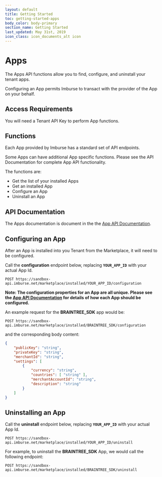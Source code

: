 ```yaml
---
layout: default
title: Getting Started
toc: getting-started-apps
body_color: body-primary
section_name: Getting Started
last_updated: May 31st, 2019
icon_class: icon_documents_alt icon
---
```

# Apps
The Apps API functions allow you to find, configure, and uninstall your tenant apps.

Configuring an App permits Imburse to transact with the provider of the App on your behalf.

## Access Requirements
You will need a Tenant API Key to perform App functions.

## Functions
Each App provided by Imburse has a standard set of API endpoints.

Some Apps can have additional App specific functions. Please see the API Documentation for complete App API functionality.

The functions are:

- Get the list of your installed Apps
- Get an installed App
- Configure an App
- Uninstall an App

## API Documentation
The Apps documentation is document in the the [App API Documentation](https://api-docs.imbursepayments.com/?version=latest#1272cb75-3e30-4ac1-8d5e-c38c4aad1f4d).

## Configuring an App
After an App is installed into you Tenant from the Marketplace, it will need to be configured.

Call the **configuration** endpoint below, replacing **`YOUR_APP_ID`** with your actual App Id.

```
POST https://sandbox-api.imburse.net/marketplace/installed/YOUR_APP_ID/configuration
```

**Note: The configuration properties for an App are all unique. Please see the [App API Documentation](https://api-docs.imbursepayments.com/?version=latest#1272cb75-3e30-4ac1-8d5e-c38c4aad1f4d) for details of how each App should be configured.**

An example request for the **BRAINTREE_SDK** app would be:

```
POST https://sandbox-api.imburse.net/marketplace/installed/BRAINTREE_SDK/configuration
```

and the corresponding body content:
```json
{
    "publicKey": "string",
    "privateKey": "string",
    "merchantId": "string",
    "settings": [
        {
            "currency": "string",
            "countries": [ "string" ],
            "merchantAccountId": "string",
            "description": "string"
        }
    ]
}
```

## Uninstalling an App
Call the **uninstall** endpoint below, replacing **`YOUR_APP_ID`** with your actual App Id.

```
POST https://sandbox-api.imburse.net/marketplace/installed/YOUR_APP_ID/uninstall
```

For example, to uninstall the **BRAINTREE_SDK** App, we would call the following endpoint:
```
POST https://sandbox-api.imburse.net/marketplace/installed/BRAINTREE_SDK/uninstall
```




